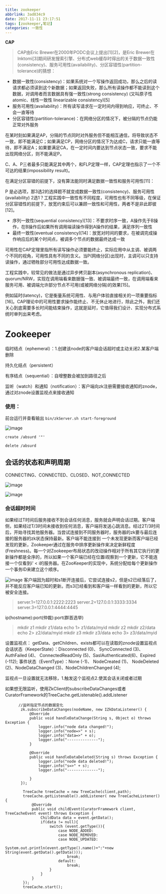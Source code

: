 ```yaml
---
title: zookeeper
abbrlink: 3ad834c9
date: 2017-11-11 23:17:51
tags: [zookeeper,笔记]
categories: 一致性
---
```


**CAP** 

> CAP由Eric Brewer在2000年PODC会议上提出[1][2]，是Eric Brewer在Inktomi[3]期间研发搜索引擎、分布式web缓存时得出的关于数据一致性(consistency)、服务可用性(availability)、分区容错性(partition-tolerance)的猜想：

- 数据一致性(consistency)：如果系统对一个写操作返回成功，那么之后的读请求都必须读到这个新数据；如果返回失败，那么所有读操作都不能读到这个数据，对调用者而言数据具有强一致性(strong consistency) (又叫原子性 atomic、线性一致性 linearizable consistency)[5]
- 服务可用性(availability)：所有读写请求在一定时间内得到响应，可终止、不会一直等待
- 分区容错性(partition-tolerance)：在网络分区的情况下，被分隔的节点仍能正常对外服务

在某时刻如果满足AP，分隔的节点同时对外服务但不能相互通信，将导致状态不一致，即不能满足C；如果满足CP，网络分区的情况下为达成C，请求只能一直等待，即不满足A；如果要满足CA，在一定时间内要达到节点状态一致，要求不能出现网络分区，则不能满足P。

C、A、P三者最多只能满足其中两个，和FLP定理一样，CAP定理也指示了一个不可达的结果(impossibility result)。

在满足分区容错的前提下，没有算法能同时满足数据一致性和服务可用性[11]：

P 是必选项，那3选2的选择题不就变成数据一致性(consistency)、服务可用性(availability) 2选1？工程实践中一致性有不同程度，可用性也有不同等级，在保证分区容错性的前提下，放宽约束后可以兼顾一致性和可用性，两者不是非此即彼[12]。

<!-- more -->

- 序列一致性(sequential consistency)[13]：不要求时序一致，A操作先于B操作，在B操作后如果所有调用端读操作得到A操作的结果，满足序列一致性
- 最终一致性(eventual consistency)[14]：放宽对时间的要求，在被调完成操作响应后的某个时间点，被调多个节点的数据最终达成一致

可用性在CAP定理里指所有读写操作必须要能终止，实际应用中从主调、被调两个不同的视角，可用性具有不同的含义。当P(网络分区)出现时，主调可以只支持读操作，通过牺牲部分可用性达成数据一致。

工程实践中，较常见的做法是通过异步拷贝副本(asynchronous replication)、quorum/NRW，实现在调用端看来数据强一致、被调端最终一致，在调用端看来服务可用、被调端允许部分节点不可用(或被网络分隔)的效果[15]。

例如延时(latency)，它是衡量系统可用性、与用户体验直接相关的一项重要指标[16]。CAP理论中的可用性要求操作能终止、不无休止地进行，除此之外，我们还关心到底需要多长时间能结束操作，这就是延时，它值得我们设计、实现分布式系统时单列出来考虑。

# Zookeeper
临时结点（ephemeral）：1.创建该node的客户端会话超时或主动关闭2.某客户端删除

持久化结点（persistent）

有序结点（sequential）：自增整数会被加到路径之后

监听（watch）和通知（notification）：客户端向zk注册需要接收通知的znode，通过对znode设置监视点来接收通知

###  使用：
前台运行并查看输出
`bin/zkServer.sh start-foreground`

![image](https://user-images.githubusercontent.com/7789698/32696391-7873f59a-c73c-11e7-975c-5a8489cc0e75.png)



`create /absurd '"'`

`delete /absurd`

## 会话的状态和声明周期

CONNECTING、CONNECTED、CLOSED、NOT_CONNECTED

![image](https://user-images.githubusercontent.com/7789698/32696552-b3a6a82a-c740-11e7-9c24-4d0af715b5e0.png)

![image](https://user-images.githubusercontent.com/7789698/32696435-d422efd0-c73d-11e7-975b-04c227aa24c2.png)

### 会话超时时间
如果经过T时间后服务接收不到会话任何消息，服务就会声明会话过期。客户端侧，如果经过T/3时间未接收到任何消息，客户端将发送心跳消息。经过2T/3时间后，开始寻找其他服务器。当尝试连接到不同服务器时，服务器的zk要与最后连接的服务器的zk状态保持最新。客户端不能连接到 一个未发现更新而客户端已经发现的更新，Zookeeper通过在服务中排序更新操作来决定新鲜程度(Freshness)。每一个对Zookeeper布局状态的改动操作相对于所有其它执行的更新操作都是全序的，所以如果一个客户端已经在位置i观察到一个更新，它不能连接一个仅看到i' < i的服务器。在ZooKeeper的实现中，系统分配给每个更新操作一个事务ID来建立这个顺序。


![image](https://user-images.githubusercontent.com/7789698/32696557-cda6df88-c740-11e7-84c5-f9344ab2ab26.png)
客户端因为超时和s1断开连接后，它尝试连接s2，但是s2已经落后了，并不能反应客户端已知的更新。而s3已经看到和客户端一样看到的更新，所以它被安全连接。

> server.1=127.0.0.1:2222:2223
> server.2=127.0.0.1:3333:3334
> server.3=127.0.0.1:4444:4445

ip(hostname):port(仲裁):port(群首选举)

> mkdir z1
> mkdir z1/data
> echo 1> z1/data/myid
> mkdir z2
> mkdir z2/data
> echo 2> z2/data/myid
> mkdir z3
> mkdir z3/data
> echo 3> z3/data/myid


设置监视点：
getData、getChildren、exists都可以在读取的znode设置监视点
会话状态（KeeperState）：Disconnected (0)、 SyncConnected (3)、AuthFailed (4)、 ConnectedReadOnly (5)、SaslAuthenticated(6)、Expired (-112);
事件状态（EventType）：None (-1)、 NodeCreated (1)、 NodeDeleted (2)、NodeDataChanged (3)、NodeChildrenChanged (4);

监视点一旦设置就无法移除，1.触发这个监视点2.使其会话关闭或者过期

如果想无限监听，使用ZkClient的subscribeDataChanges或者CuratorFramework的TreeCache.getListenable().addListener


 ```
       //监听指定节点的数据变化
        zk.subscribeDataChanges(nodeName, new IZkDataListener() {
            @Override
            public void handleDataChange(String s, Object o) throws Exception {
                logger.info("node data changed!");
                logger.info("node=>" + s);
                logger.info("data=>" + o);
                logger.info("--------------");
            }

            @Override
            public void handleDataDeleted(String s) throws Exception {
                logger.info("node data deleted!");
                logger.info("s=>" + s);
                logger.info("--------------");

            }
        });
 ```
```
        TreeCache treeCache = new TreeCache(client,path);
        treeCache.getListenable().addListener( new TreeCacheListener() {
            @Override
            public void childEvent(CuratorFramework client, TreeCacheEvent event) throws Exception {
                ChildData data = event.getData();
                if(data != null){
                    switch (event.getType()){
                        case NODE_ADDED:
                        case NODE_REMOVED:
                        case NODE_UPDATED:
                            System.out.println(event.getType().name()+":"+new String(event.getData().getData()));
                            break;
                        default:
                            break;
                    }
                }
            }
        });
        treeCache.start();
```